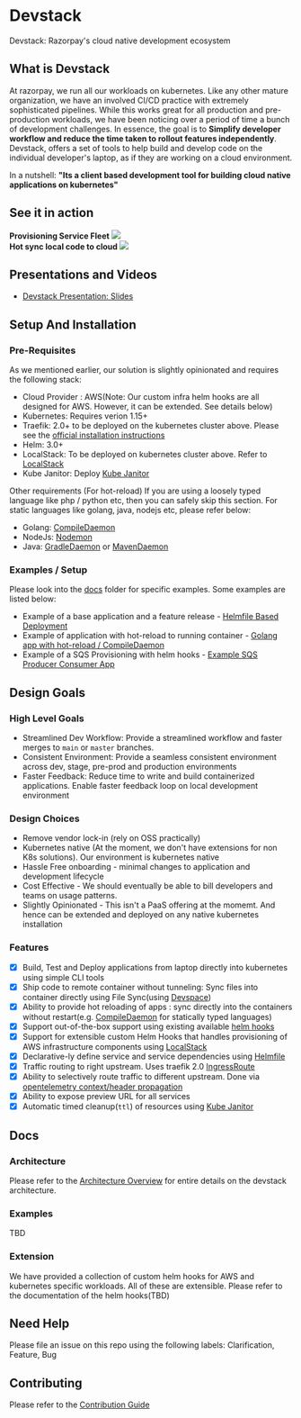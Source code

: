 # Devstack
Devstack: Razorpay's cloud native development ecosystem

## What is Devstack
At razorpay, we run all our workloads on kubernetes. Like any other mature organization, we have an involved CI/CD practice with extremely sophisticated pipelines.  While this works great for all production and pre-production workloads, we have been noticing over a period of time a bunch of development challenges. 
In essence, the goal is to **Simplify developer workflow and reduce the time taken to rollout features independently**. 
Devstack, offers a set of tools to help build and develop code on the individual developer's laptop, as if they are working
on a cloud environment. 

In a nutshell: **"Its a client based development tool for building cloud native applications on kubernetes"**

## See it in action
<b>Provisioning Service Fleet</b>
<img src="images/helmfile.gif"/>
<br/>
<b>Hot sync local code to cloud</b>
<img src="images/devspace.gif"/>


## Presentations and Videos
- [Devstack Presentation: Slides](https://static.sched.com/hosted_files/osselc21/50/Improving_Developer_Experience_Srinidhi_VV_09292021_v1.pdf)

## Setup And Installation
### Pre-Requisites
As we mentioned earlier, our solution is slightly opinionated and requires the following stack:

- Cloud Provider : AWS(Note: Our custom infra helm hooks are all designed for AWS. However, it can be extended. See details below)
- Kubernetes: Requires verion 1.15+
- Traefik: 2.0+ to be deployed on the kubernetes cluster above. Please see the [official installation instructions](https://doc.traefik.io/traefik/v2.0/getting-started/install-traefik/)
- Helm: 3.0+
- LocalStack: To be deployed on kubernetes cluster above. Refer to [LocalStack](https://github.com/localstack/localstack#using-helm)
- Kube Janitor: Deploy [Kube Janitor](https://codeberg.org/hjacobs/kube-janitor#usage)

Other requirements (For hot-reload)
If you are using a loosely typed language like php / python etc, then you can safely skip this section. For static languages like golang, java, nodejs etc, please refer below:
- Golang: [CompileDaemon](https://github.com/githubnemo/CompileDaemon)
- NodeJs: [Nodemon](https://www.npmjs.com/package/nodemon)
- Java: [GradleDaemon](https://docs.gradle.org/current/userguide/gradle_daemon.html) or [MavenDaemon](https://github.com/mvndaemon/mvnd)

### Examples / Setup
Please look into the [docs](docs/) folder for specific examples. Some examples are listed below: 
- Example of a base application and a feature release - [Helmfile Based Deployment](docs/HelmfileExample.md)
- Example of application with hot-reload to running container - [Golang app with hot-reload / CompileDaemon](docs/CompileDaemonExample.md)
- Example of a SQS Provisioning with helm hooks - [Example SQS Producer Consumer App](docs/SQSConfigfurator.md)


## Design Goals
### High Level Goals
- Streamlined Dev Workflow: Provide a streamlined workflow and faster merges to `main` or `master` branches. 
- Consistent Environment: Provide a seamless consistent environment across dev, stage, pre-prod and production environments
- Faster Feedback: Reduce time to write and build containerized applications. Enable faster feedback loop on local development environment

### Design Choices
- Remove vendor lock-in (rely on OSS practically)
- Kubernetes native (At the moment, we don't have extensions for non K8s solutions). Our environment is kubernetes native
- Hassle Free onboarding - minimal changes to application and development lifecycle
- Cost Effective - We should eventually be able to bill developers and teams on usage patterns. 
- Slightly Opinionated - This isn't a PaaS offering at the momemt. And hence can be extended and deployed on any native kubernetes installation

### Features
- [x] Build, Test and Deploy applications from laptop directly into kubernetes using simple CLI tools
- [x] Ship code to remote container without tunneling: Sync files into container directly using File Sync(using [Devspace](https://github.com/loft-sh/devspace))
- [x] Ability to provide hot reloading of apps : sync directly into the containers without restart(e.g. [CompileDaemon](https://github.com/githubnemo/CompileDaemon) for statically typed languages)
- [x] Support out-of-the-box support using existing available [helm hooks](https://helm.sh/docs/topics/charts_hooks/#hooks-and-the-release-lifecycle) 
- [x] Support for extensible custom Helm Hooks that handles provisioning of AWS infrastructure components using [LocalStack](https://github.com/localstack/localstack)
- [x] Declarative-ly define service and service dependencies using [Helmfile](https://github.com/roboll/helmfile)
- [x] Traffic routing to right upstream. Uses traefik 2.0 [IngressRoute](https://doc.traefik.io/traefik/v2.0/providers/kubernetes-crd/)
- [x] Ability to selectively route traffic to different upstream. Done via [opentelemetry context/header propagation](https://github.com/open-telemetry/opentelemetry-specification/blob/main/specification/overview.md)
- [x] Ability to expose preview URL for all services
- [x] Automatic timed cleanup(`ttl`) of resources using [Kube Janitor](https://codeberg.org/hjacobs/kube-janitor)

## Docs

### Architecture
Please refer to the [Architecture Overview](docs/Architecture.md) for entire details on the devstack architecture.

### Examples
TBD

### Extension
We have provided a collection of custom helm hooks for AWS and kubernetes specific workloads. All of these are extensible. Please refer to the documentation of the helm hooks(TBD)

## Need Help

Please file an issue on this repo using the following labels: Clarification, Feature, Bug

## Contributing
Please refer to the [Contribution Guide](https://github.com/razorpay/devstack/blob/master/CONTRIBUTING.md)
